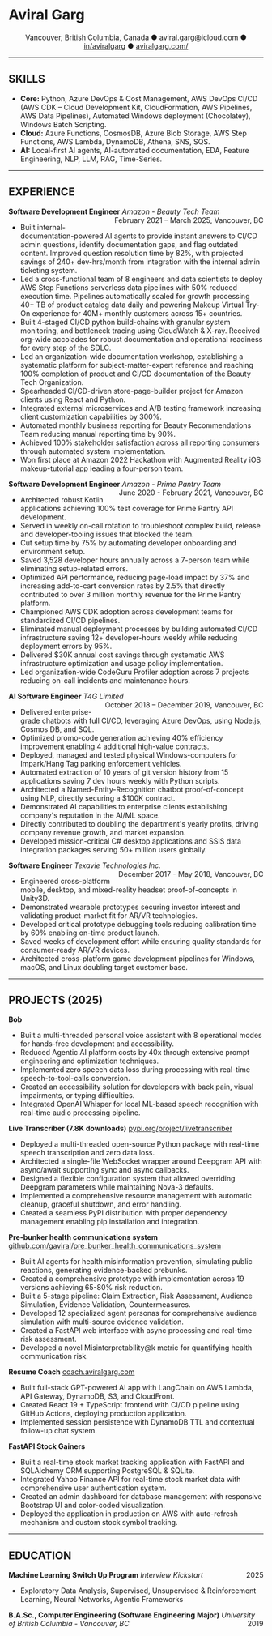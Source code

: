 # Aviral Garg
<div align="center">Vancouver, British Columbia, Canada ● aviral.garg@icloud.com ● <a href="https://www.linkedin.com/in/aviralgarg">in/aviralgarg</a> ● <a href="https://aviralgarg.com/">aviralgarg.com/</a></div>

---

## SKILLS
- **Core:** Python, Azure DevOps & Cost Management, AWS DevOps CI/CD (AWS CDK – Cloud Development Kit, CloudFormation, AWS Pipelines, AWS Data Pipelines), Automated Windows deployment (Chocolatey), Windows Batch Scripting.
- **Cloud:** Azure Functions, CosmosDB, Azure Blob Storage, AWS Step Functions, AWS Lambda, DynamoDB, Athena, SNS, SQS.
- **AI:** Local-first AI agents, AI-automated documentation, EDA, Feature Engineering, NLP, LLM, RAG, Time-Series.

---

## EXPERIENCE
**Software Development Engineer**
*Amazon - Beauty Tech Team* <span style="float:right;">February 2021 – March 2025, Vancouver, BC</span>
- Built internal-documentation-powered AI agents to provide instant answers to CI/CD admin questions, identify documentation gaps, and flag outdated content. Improved question resolution time by 82%, with projected savings of 240+ dev-hrs/month from integration with the internal admin ticketing system.
- Led a cross-functional team of 8 engineers and data scientists to deploy AWS Step Functions serverless data pipelines with 50% reduced execution time. Pipelines automatically scaled for growth processing 40+ TB of product catalog data daily and powering Makeup Virtual Try-On experience for 40M+ monthly customers across 15+ countries.
- Built 4-staged CI/CD python build-chains with granular system monitoring, and bottleneck tracing using CloudWatch & X-ray. Received org-wide accolades for robust documentation and operational readiness for every step of the SDLC.
- Led an organization-wide documentation workshop, establishing a systematic platform for subject-matter-expert reference and reaching 100% completion of product and CI/CD documentation of the Beauty Tech Organization.
- Spearheaded CI/CD-driven store-page-builder project for Amazon clients using React and Python.
- Integrated external microservices and A/B testing framework increasing client customization capabilities by 300%.
- Automated monthly business reporting for Beauty Recommendations Team reducing manual reporting time by 90%.
- Achieved 100% stakeholder satisfaction across all reporting consumers through automated system implementation.
- Won first place at Amazon 2022 Hackathon with Augmented Reality iOS makeup-tutorial app leading a four-person team.

**Software Development Engineer**
*Amazon - Prime Pantry Team* <span style="float:right;">June 2020 - February 2021, Vancouver, BC</span>
- Architected robust Kotlin applications achieving 100% test coverage for Prime Pantry API development.
- Served in weekly on-call rotation to troubleshoot complex build, release and developer-tooling issues that blocked the team.
- Cut setup time by 75% by automating developer onboarding and environment setup.
- Saved 3,528 developer hours annually across a 7-person team while eliminating setup-related errors.
- Optimized API performance, reducing page-load impact by 37% and increasing add-to-cart conversion rates by 2.5% that directly contributed to over 3 million monthly revenue for the Prime Pantry platform.
- Championed AWS CDK adoption across development teams for standardized CI/CD pipelines.
- Eliminated manual deployment processes by building automated CI/CD infrastructure saving 12+ developer-hours weekly while reducing deployment errors by 95%.
- Delivered $30K annual cost savings through systematic AWS infrastructure optimization and usage policy implementation.
- Led organization-wide CodeGuru Profiler adoption across 7 projects reducing on-call incidents and maintenance hours.

**AI Software Engineer**
*T4G Limited* <span style="float:right;">October 2018 – December 2019, Vancouver, BC</span>
- Delivered enterprise-grade chatbots with full CI/CD, leveraging Azure DevOps, using Node.js, Cosmos DB, and SQL.
- Optimized promo-code generation achieving 40% efficiency improvement enabling 4 additional high-value contracts.
- Deployed, managed and tested physical Windows-computers for Impark/Hang Tag parking enforcement vehicles.
- Automated extraction of 10 years of git version history from 15 applications saving 7 dev hours weekly with Python scripts.
- Architected a Named-Entity-Recognition chatbot proof-of-concept using NLP, directly securing a $100K contract.
- Demonstrated AI capabilities to enterprise clients establishing company's reputation in the AI/ML space.
- Directly contributed to doubling the department's yearly profits, driving company revenue growth, and market expansion.
- Developed mission-critical C# desktop applications and SSIS data integration packages serving 50+ million users globally.

**Software Engineer**
*Texavie Technologies Inc.* <span style="float:right;">December 2017 - May 2018, Vancouver, BC</span>
- Engineered cross-platform mobile, desktop, and mixed-reality headset proof-of-concepts in Unity3D.
- Demonstrated wearable prototypes securing investor interest and validating product-market fit for AR/VR technologies.
- Developed critical prototype debugging tools reducing calibration time by 60% enabling on-time product launch.
- Saved weeks of development effort while ensuring quality standards for consumer-ready AR/VR devices.
- Architected cross-platform game development pipelines for Windows, macOS, and Linux doubling target customer base.

---

## PROJECTS (2025)
**Bob**
- Built a multi-threaded personal voice assistant with 8 operational modes for hands-free development and accessibility.
- Reduced Agentic AI platform costs by 40x through extensive prompt engineering and optimization techniques.
- Implemented zero speech data loss during processing with real-time speech-to-tool-calls conversion.
- Created an accessibility solution for developers with back pain, visual impairments, or typing difficulties.
- Integrated OpenAI Whisper for local ML-based speech recognition with real-time audio processing pipeline.

**Live Transcriber (7.8K downloads)**
[pypi.org/project/livetranscriber](https://pypi.org/project/livetranscriber)
- Deployed a multi-threaded open-source Python package with real-time speech transcription and zero data loss.
- Architected a single-file WebSocket wrapper around Deepgram API with async/await supporting sync and async callbacks.
- Designed a flexible configuration system that allowed overriding Deepgram parameters while maintaining Nova-3 defaults.
- Implemented a comprehensive resource management with automatic cleanup, graceful shutdown, and error handling.
- Created a seamless PyPI distribution with proper dependency management enabling pip installation and integration.

**Pre-bunker health communications system**
[github.com/gaviral/pre_bunker_health_communications_system](https://github.com/gaviral/pre_bunker_health_communications_system)
- Built AI agents for health misinformation prevention, simulating public reactions, generating evidence-backed prebunks.
- Created a comprehensive prototype with implementation across 19 versions achieving 65-80% risk reduction.
- Built a 5-stage pipeline: Claim Extraction, Risk Assessment, Audience Simulation, Evidence Validation, Countermeasures.
- Developed 12 specialized agent personas for comprehensive audience simulation with multi-source evidence validation.
- Created a FastAPI web interface with async processing and real-time risk assessment.
- Developed a novel Misinterpretability@k metric for quantifying health communication risk.

**Resume Coach**
[coach.aviralgarg.com](https://coach.aviralgarg.com)
- Built full-stack GPT-powered AI app with LangChain on AWS Lambda, API Gateway, DynamoDB, S3, and CloudFront.
- Created React 19 + TypeScript frontend with CI/CD pipeline using GitHub Actions, deploying production application.
- Implemented session persistence with DynamoDB TTL and contextual follow-up chat system.

**FastAPI Stock Gainers**
- Built a real-time stock market tracking application with FastAPI and SQLAlchemy ORM supporting PostgreSQL & SQLite.
- Integrated Yahoo Finance API for real-time stock market data with comprehensive user authentication system.
- Created an admin dashboard for database management with responsive Bootstrap UI and color-coded visualization.
- Deployed the application in production on AWS with auto-refresh mechanism and custom stock symbol tracking.

---

## EDUCATION
**Machine Learning Switch Up Program**
*Interview Kickstart* <span style="float:right;">2025</span>
- Exploratory Data Analysis, Supervised, Unsupervised & Reinforcement Learning, Neural Networks, Agentic Frameworks

**B.A.Sc., Computer Engineering (Software Engineering Major)**
*University of British Columbia - Vancouver, BC* <span style="float:right;">2019</span>